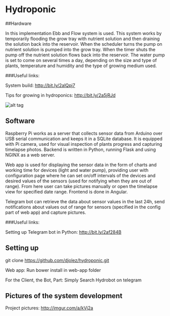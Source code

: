 # Hydroponic

##Hardware

In this implementation Ebb and Flow system is used. This system works by temporarily flooding the grow tray with nutrient solution and then draining the solution back into the reservoir. When the scheduler turns the pump on nutrient solution is pumped into the grow tray. When the timer shuts the pump off the nutrient solution flows back into the reservoir. The water pump is set to come on several times a day, depending on the size and type of plants, temperature and humidity and the type of growing medium used.

###Useful links: 

System build: http://bit.ly/2alQpj7

Tips for growing in hydroponics: http://bit.ly/2a5jRJd

![alt tag](http://gardenious.com/wp-content/uploads/2014/08/how-to-build-an-ebb-and-flow-hydroponic-system.png)

## Software

Raspberry Pi works as a server that collects sensor data from Arduino over USB serial communication and keeps it in a SQLite database. It is equipped with Pi camera, used for visual inspection of plants progress and capturing timelapse photos. Backend is written in Python, running Flask and using NGINX as a web server.

Web app is used for displaying the sensor data in the form of charts and working time for devices (light and water pump), providing user with configuration page where he can set on/off intervals of the devices and desired values of the sensors (used for notifying when they are out of range). From here user can take pictures manually or open the timelapse view for specified date range. Frontend is done in Angular.

Telegram bot can retrieve the data about sensor values in the last 24h, send notifications about values out of range for sensors (specified in the config part of web app) and capture pictures.

###Useful links:

Setting up Telegram bot in Python: http://bit.ly/2af284B

## Setting up

git clone https://github.com/djolez/hydroponic.git

Web app: Run bower install in web-app folder

For the Client, the Bot, Part: Simply Search Hydrobot on telegram


## Pictures of the system development

Project pictures: http://imgur.com/a/kVj2a
